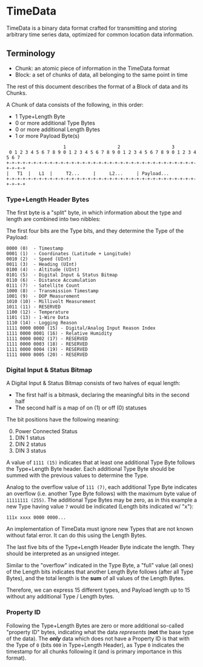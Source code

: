 # TimeData

TimeData is a binary data format crafted for transmitting and storing arbitrary
time series data, optimized for common location data information.

## Terminology

- Chunk: an atomic piece of information in the TimeData format
- Block: a set of chunks of data, all belonging to the same point in time

The rest of this document describes the format of a Block of data and its
Chunks.

A Chunk of data consists of the following, in this order:

- 1 Type+Length Byte
- 0 or more additional Type Bytes
- 0 or more additional Length Bytes
- 1 or more Payload Byte(s)

```text
                     1                   2                   3
 0 1 2 3 4 5 6 7 8 9 0 1 2 3 4 5 6 7 8 9 0 1 2 3 4 5 6 7 8 9 0 1 2 3 4 5 6 7
+-+-+-+-+-+-+-+-+-+-+-+-+-+-+-+-+-+-+-+-+-+-+-+-+-+-+-+-+-+-+-+-+-+-+-+-+-+-+
|   T1  |   L1  |     T2...     |     L2...     | Payload...
+-+-+-+-+-+-+-+-+-+-+-+-+-+-+-+-+-+-+-+-+-+-+-+-+-+-+-+-+-+-+-+-+-+-+-+-+-+-+
```

### Type+Length Header Bytes

The first byte is a "split" byte, in which information about the type and length
are combined into two nibbles:

The first four bits are the Type bits, and they determine the Type of the
Payload:

```text
0000 (0)  - Timestamp
0001 (1)  - Coordinates (Latitude + Longitude)
0010 (2)  - Speed (UInt)
0011 (3)  - Heading (UInt)
0100 (4)  - Altitude (UInt)
0101 (5)  - Digital Input & Status Bitmap
0110 (6)  - Distance Accumulation
0111 (7)  - Satellite Count
1000 (8)  - Transmission Timestamp
1001 (9)  - DOP Measurement
1010 (10) - Millivolt Measurement
1011 (11) - RESERVED
1100 (12) - Temperature
1101 (13) - 1-Wire Data
1110 (14) - Logging Reason
1111 0000 0000 (15) - Digital/Analog Input Reason Index
1111 0000 0001 (16) - Relative Humidity
1111 0000 0002 (17) - RESERVED
1111 0000 0003 (18) - RESERVED
1111 0000 0004 (19) - RESERVED
1111 0000 0005 (20) - RESERVED
```

### Digital Input & Status Bitmap

A Digital Input & Status Bitmap consists of two halves of equal length:

- The first half is a bitmask, declaring the meaningful bits in the second half
- The second half is a map of on (1) or off (0) statuses

The bit positions have the following meaning:

0. Power Connected Status
1. DIN 1 status
2. DIN 2 status
3. DIN 3 status


A value of `1111 (15)` indicates that at least one additional Type Byte follows
the Type+Length Byte header. Each additional Type Byte should be summed with the
previous values to determine the Type.

Analog to the overflow value of `111 (7)`, each additional Type Byte indicates
an overflow (i.e. another Type Byte follows) with the maximum byte value of
`11111111 (255)`. The additional Type Bytes may be zero, as in this example a
new Type having value `7` would be indicated (Length bits indicated w/ "x"):

```text
111x xxxx 0000 0000...
```

An implementation of TimeData must ignore new Types that are not known without
fatal error. It can do this using the Length Bytes.

The last five bits of the Type+Length Header Byte indicate the length. They
should be interpreted as an unsigned integer.

Similar to the "overflow" indicated in the Type Byte, a "full" value (all ones)
of the Length bits indicates that another Length Byte follows (after all Type
Bytes), and the total length is the **sum** of all values of the Length Bytes.

Therefore, we can express 15 different types, and Payload length up to 15 without
any additional Type / Length bytes.

### Property ID

Following the Type+Length Bytes are zero or more additional so-called "property
ID" bytes, indicating what the data *represents* (**not** the base type of the
data). The ***only*** data which does not have a Property ID is that with the
Type of `0` (bits `000` in Type+Length Header), as Type `0` indicates the
timestamp for all chunks following it (and is primary importance in this
format).

